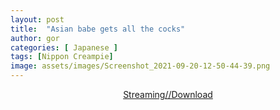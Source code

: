 ```yaml
---
layout: post
title:  "Asian babe gets all the cocks"
author: gor
categories: [ Japanese ]
tags: [Nippon Creampie]
image: assets/images/Screenshot_2021-09-20-12-50-44-39.png
---
```


<center>
<a href="https://cdn77-vid.xnxx-cdn.com/BfVmRcTWu-l7AvhVIuxbjA==,1632127634/videos/mp4/b/7/a/xvideos.com_b7ab693544d97d20c45d845baed2458a.mp4?ui=MzYuODIuOTYuODMtL3ZpZGVvLXNsemJyNTQvYXNpYW5fYmFiZV9nZXRz">
Streaming//Download
</a>
</center>
